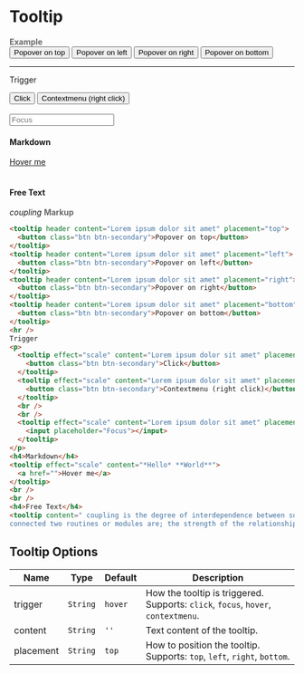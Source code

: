 # Tooltip

<tip-box border-left-color="#00B0F0">
  <i style="font-style: normal; font-weight: bold; color: dimgray">Example</i><br>
  <tooltip header content="Lorem ipsum dolor sit amet" placement="top">
    <button class="btn btn-secondary">Popover on top</button>
  </tooltip>
  <tooltip header content="Lorem ipsum dolor sit amet" placement="left">
    <button class="btn btn-secondary">Popover on left</button>
  </tooltip>
  <tooltip header content="Lorem ipsum dolor sit amet" placement="right">
    <button class="btn btn-secondary">Popover on right</button>
  </tooltip>
  <tooltip header content="Lorem ipsum dolor sit amet" placement="bottom">
    <button class="btn btn-secondary">Popover on bottom</button>
  </tooltip>
  <hr />
  Trigger
  <p>
    <tooltip effect="scale" content="Lorem ipsum dolor sit amet" placement="top" trigger="click">
      <button class="btn btn-secondary">Click</button>
    </tooltip>
    <tooltip effect="scale" content="Lorem ipsum dolor sit amet" placement="top" trigger="contextmenu">
      <button class="btn btn-secondary">Contextmenu (right click)</button>
    </tooltip>
    <br />
    <br />
    <tooltip effect="scale" content="Lorem ipsum dolor sit amet" placement="top" trigger="focus">
      <input placeholder="Focus"></input>
    </tooltip>
  </p>
  <h4>Markdown</h4>
  <tooltip effect="scale" content="*Hello* **World**">
    <a href="">Hover me</a>
  </tooltip>
  <br />
  <br />
  <h4>Free Text</h4>
  <tooltip content=" coupling is the degree of interdependence between software modules; a measure of how closely
  connected two routines or modules are; the strength of the relationships between modules."><i>coupling</i></tooltip>
</tip-box>
<tip-box border-left-color="black">
<i style="font-style: normal; font-weight: bold; color: dimgray">Markup</i>

  ``` html
  <tooltip header content="Lorem ipsum dolor sit amet" placement="top">
    <button class="btn btn-secondary">Popover on top</button>
  </tooltip>
  <tooltip header content="Lorem ipsum dolor sit amet" placement="left">
    <button class="btn btn-secondary">Popover on left</button>
  </tooltip>
  <tooltip header content="Lorem ipsum dolor sit amet" placement="right">
    <button class="btn btn-secondary">Popover on right</button>
  </tooltip>
  <tooltip header content="Lorem ipsum dolor sit amet" placement="bottom">
    <button class="btn btn-secondary">Popover on bottom</button>
  </tooltip>
  <hr />
  Trigger
  <p>
    <tooltip effect="scale" content="Lorem ipsum dolor sit amet" placement="top" trigger="click">
      <button class="btn btn-secondary">Click</button>
    </tooltip>
    <tooltip effect="scale" content="Lorem ipsum dolor sit amet" placement="top" trigger="contextmenu">
      <button class="btn btn-secondary">Contextmenu (right click)</button>
    </tooltip>
    <br />
    <br />
    <tooltip effect="scale" content="Lorem ipsum dolor sit amet" placement="top" trigger="focus">
      <input placeholder="Focus"></input>
    </tooltip>
  </p>
  <h4>Markdown</h4>
  <tooltip effect="scale" content="*Hello* **World**">
    <a href="">Hover me</a>
  </tooltip>
  <br />
  <br />
  <h4>Free Text</h4>
  <tooltip content=" coupling is the degree of interdependence between software modules; a measure of how closely
  connected two routines or modules are; the strength of the relationships between modules."><i>coupling</i></tooltip>
  ```
</tip-box>

## Tooltip Options

Name | Type | Default | Description
---- | ---- | ------- | ------
trigger	| `String` | `hover` | How the tooltip is triggered.<br>Supports: `click`, `focus`, `hover`, `contextmenu`.
content | `String` | `''` | Text content of the tooltip.
placement | `String` | `top` | How to position the tooltip.<br>Supports: `top`, `left`, `right`, `bottom`.